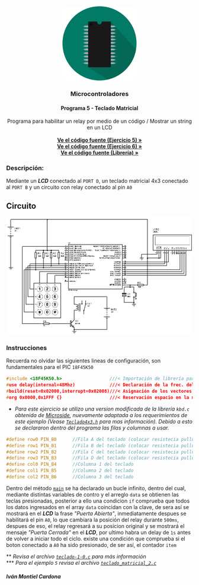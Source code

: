 <!-- PROJECT LOGO -->
<br />
<p align="center">
  <a href="https://github.com/begeistert/microcontrollers-ccs-c-compiler/tree/main/fast_io#microcontroladores">
    <img src="https://github.com/begeistert/microcontrollers-ccs-c-compiler/blob/main/circuits/pic.png" alt="Logo" width="200" height="200">
  </a>

  <h3 align="center">Microcontroladores</h3>
  <h4 align="center">Programa 5 - Teclado Matricial</h4>
  <p align="center">
    Programa para habilitar un relay por medio de un código / Mostrar un string en un LCD
    <br />
    <br />
    <a href="https://github.com/begeistert/microcontrollers-ccs-c-compiler/blob/main/teclado_matricial/teclado_matricial_2.c"><strong>Ve el código fuente (Ejercicio 5) »</strong></a>
    <br/>
    <a href="https://github.com/begeistert/microcontrollers-ccs-c-compiler/blob/main/teclado_matricial/teclado-1-0.c"><strong>Ve el código fuente (Ejercicio 6) »</strong></a>
    <br />
  <a href="https://github.com/begeistert/microcontrollers-ccs-c-compiler/blob/main/teclado_matricial/Teclado4x3.h"><strong>Ve el código fuente (Librería) »</strong></a>
  </p>
  </p>

### Descripción:

Mediante un _**LCD**_ conectado al `PORT D`, un teclado matricial 4x3 conectado al `PORT B` y un circuito con relay conectado al pin `A0`

## Circuito

<p align="center">
  <img src="https://github.com/begeistert/microcontrollers-ccs-c-compiler/blob/main/circuits/teclado_matricial.jpg">
</p>

### Instrucciones

Recuerda no olvidar las siguientes lineas de configuración, son fundamentales para el PIC `18F45K50`

```c
#include <18F45K50.h>                  ///< Importación de librería para el PIC
#use delay(internal=48Mhz)             ///< Declaración de la frec. del Oscilador
#build(reset=0x02000,interrupt=0x02008)///< Asignación de los vectores de reset e interrupción
#org 0x0000,0x1FFF {}                  ///< Reservación espacio en la memoría
```

* _Para este ejercicio se utilizo una version modificada de la librería `kbd.c` obtenida de [Microside](https://microside.com/portfolio-item/practica-10-ccs-as/), nuevamente adaptada a los requerimientos de este ejemplo (Vease [`Teclado4x3.h`](https://github.com/begeistert/microcontrollers-ccs-c-compiler/blob/main/teclado_matricial/Teclado4x3.h) para mas información). Debido a esto se declararon dentro del programa las filas y columnas a usar._

```c
#define row0 PIN_B0      //Fila A del teclado (colocar resistecia pullup)
#define row1 PIN_B1      //Fila B del teclado (colocar resistecia pullup)
#define row2 PIN_B2      //Fila C del teclado (colocar resistecia pullup)
#define row3 PIN_B3      //Fila D del teclado (colocar resistecia pullup)
#define col0 PIN_B4      //Columna 1 del teclado
#define col1 PIN_B5      //Columna 2 del teclado
#define col2 PIN_B6      //Columna 3 del teclado
```

Dentro del método [`main`](https://github.com/begeistert/microcontrollers-ccs-c-compiler/blob/955a77aec47d7b38fe45dcb9f0f0ef2d24f79b96/teclado_matricial/teclado-1-0.c#L28)
se ha declarado un bucle infinito, dentro del cual, mediante distintas variables de contro y el arreglo `data` se obtienen las teclas presionadas, posterior a ello 
una condicion `if` comprueba que todos los datos ingresados en el array `data` coincidan con la clave, de sera así se mostrará en el _**LCD**_ la frase _"Puerta Abierta"_, 
inmediatamente despues se habilitará el pin `A0`, lo que cambiara la posición del relay durante `500ms`, despues de eso, el relay regresará a su posicion original y se 
mostrará el mensaje _"Puerta Cerrada"_ en el **_LCD_**, por ultimo habra un delay de `1s` antes de volver a iniciar todo el ciclo.
existe una condición que comprueba si el boton conectado a `A0` ha sido presionado, de ser así, el contador `item`

** _Revisa el archivo [`teclado-1-0.c`](https://github.com/begeistert/microcontrollers-ccs-c-compiler/blob/main/teclado_matricial/teclado-1-0.c) para más información_
<br/>
*** _Para el ejemplo `5` revisa el archivo [`teclado_matricial_2.c`](https://github.com/begeistert/microcontrollers-ccs-c-compiler/blob/main/teclado_matricial/teclado_matricial_2.c)_

##### Iván Montiel Cardona
